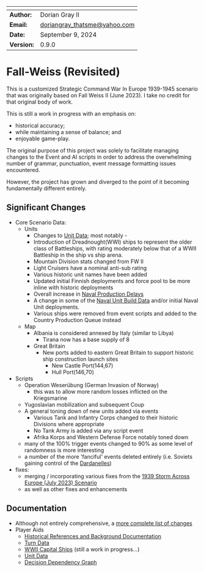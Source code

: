 | <!--     --> | <!--                     --> |
| ------------ | ---------------------------- |
| **Author:**  | Dorian Gray II               |
| **Email:**   | doriangray_thatsme@yahoo.com |
| **Date:**    | September 9, 2024            |
| **Version:** | 0.9.0                        |

# Fall-Weiss (Revisited)

This is a customized Strategic Command War In Europe 1939-1945 scenario that was originally based on Fall Weiss II (June 2023). I take no credit for that original body of work.

This is still a work in progress with an emphasis on:
- historical accuracy;
- while maintaining a sense of balance; and
- enjoyable game-play.

The original purpose of this project was solely to facilitate managing changes to the Event and AI scripts in order to address the overwhelming number of grammar, punctuation, event message formatting issues encountered.

However, the project has grown and diverged to the point of it becoming fundamentally different entirely.

## Significant Changes
- Core Scenario Data:
    - Units
        - Changes to [Unit Data](Documentation\UnitData.md); most notably -
        - Introduction of Dreadnought(WWI) ships to represent the older class of Battleships, with rating moderately below that of a WWII Battleship in the ship vs ship arena.
        - Mountain Division stats changed from FW II
        - Light Cruisers have a nominal anti-sub rating
        - Various historic unit names have been added
        - Updated initial Finnish deployments and force pool to be more inline with historic deployments
        - Overall increase in [Naval Production Delays](Documentation\NavalProductionDelays.md)
        - A change in some of the [Naval Unit Build Data](Documentation\NavalUnitBuildData.md) and/or initial Naval Unit deployments.
        - Various ships were removed from event scripts and added to the Country Production Queue instead
    - Map
        - Albania is considered annexed by Italy (similar to Libya)
            - Tirana now has a base supply of 8
        - Great Britain
            - New ports added to eastern Great Britain to support historic ship construction launch sites
                - New Castle Port(144,67)
                - Hull Port(146,70)
- Scripts
    - Operation Weserübung (German Invasion of Norway)
        - this was to allow more random losses inflicted on the Kriegsmarine
    - Yugoslavian mobilization and subsequent Coup
    - A general toning down of new units added via events
        - Various Tank and Infantry Corps changed to their historic Divisions where appropriate
        - No Tank Army is added via any script event
        - Afrika Korps and Western Defense Force notably toned down
    - many of the 100% trigger events changed to 90% as some level of randomness is more interesting
    - a number of the more 'fanciful' events deleted entirely (i.e. Soviets gaining control of the [Dardanelles](https://en.wikipedia.org/wiki/Dardanelles))
- fixes:
    - merging / incorporating various fixes from the [1939 Storm Across Europe (July 2023) Scenario](Documentation\SOEVersionChanges.md)
    - as well as other fixes and enhancements

## Documentation
- Although not entirely comprehensive, a [more complete list of changes](Documentation\ChangeLog.md)
- Player Aids
    - [Historical References and Background Documentation](Documentation\HistoricNotes.md)
    - [Turn Data](Documentation\TurnData.md)
    - [WWII Capital Ships](Documentation\CapitalShips.md) (still a work in progress...)
    - [Unit Data](Documentation\UnitData.md)
    - [Decision Dependency Graph](https://github.com/DorianGrayII/Fall-Weiss/blob/90cc12b325234a3f06e90c2e8e17107125f8b587/_Fall%20Weiss%20(Revisited)/Documentation/Graphs/decision.gv.svg?sanitize=true)
